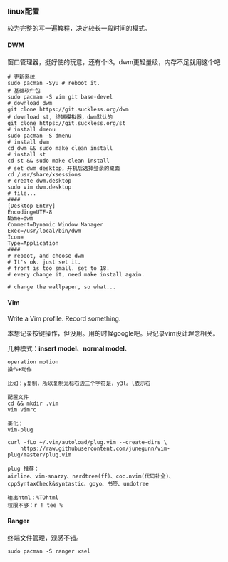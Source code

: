 ### linux配置

较为完整的写一遍教程，决定较长一段时间的模式。

#### DWM

窗口管理器，挺好使的玩意，还有个i3。dwm更轻量级，内存不足就用这个吧

```shell
# 更新系统
sudo pacman -Syu # reboot it.
# 基础软件包
sudo pacman -S vim git base-devel
# download dwm
git clone https://git.suckless.org/dwm
# download st, 终端模拟器，dwm默认的
git clone https://git.suckless.org/st
# install dmenu
sudo pacman -S dmenu
# install dwm
cd dwm && sudo make clean install
# install st
cd st && sudo make clean install
# set dwm desktop，开机后选择登录的桌面
cd /usr/share/xsessions
# create dwm.desktop
sudo vim dwm.desktop
# file...
####
[Desktop Entry]
Encoding=UTF-8
Name=dwm
Comment=Dynamic Window Manager
Exec=/usr/local/bin/dwm
Icon=
Type=Application
####
# reboot, and choose dwm
# It's ok. just set it.
# front is too small. set to 18.
# every change it, need make install again.

# change the wallpaper, so what... 
```

#### Vim

Write a Vim profile. Record something.

本想记录按键操作，但没用。用的时候google吧。只记录vim设计理念相关。

几种模式：**insert model**、**normal model**、

```shell
operation motion
操作+动作

比如：y复制，所以复制光标右边三个字符是，y3l。l表示右

配置文件
cd && mkdir .vim
vim vimrc

美化：
vim-plug

curl -fLo ~/.vim/autoload/plug.vim --create-dirs \
    https://raw.githubusercontent.com/junegunn/vim-plug/master/plug.vim
    
plug 推荐：
airline、vim-snazzy、nerdtree(ff)、coc.nvim(代码补全)、cppSyntaxCheck&syntastic、goyo、书签、undotree

输出html：%TOhtml
权限不够：r ! tee %

```





#### Ranger

终端文件管理，观感不错。

```shell
sudo pacman -S ranger xsel


```

